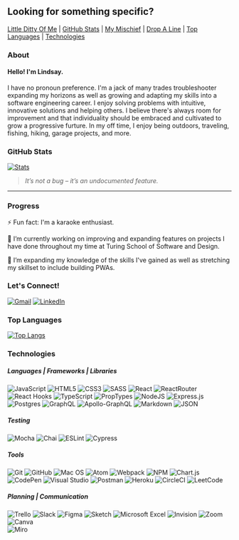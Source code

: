 ## Looking for something specific?
[Little Ditty Of Me](#about) | 
[GitHub Stats](#github-stats) | 
[My Mischief](#progress) | 
[Drop A Line](#lets-connect) | 
[Top Languages](#top-languages) | 
[Technologies](#technologies)

### About

#### Hello! I'm Lindsay.

I have no pronoun preference. I'm a jack of many trades troubleshooter expanding my horizons as well as growing and adapting my skills into a software engineering career. I enjoy solving problems with intuitive, innovative solutions and helping others. I believe there's always room for improvement and that individuality should be embraced and cultivated to grow a progressive furture. In my off time, I enjoy being outdoors, traveling, fishing, hiking, garage projects, and more.

### GitHub Stats
  
[![Stats](https://github-readme-stats.vercel.app/api?username=lschnell8&theme=ayu-mirage&hide=stars&show_icons=true)](https://github.com/lschnell8/github-readme-stats)
> *It’s not a bug – it’s an undocumented feature.*
---

### Progress

⚡ Fun fact: I'm a karaoke enthusiast.

🔭 I’m currently working on improving and expanding features on projects I have done throughout my time at Turing School of Software and Design.

🌱 I’m expanding my knowledge of the skills I've gained as well as stretching my skillset to include building PWAs.

### Let's Connect!
  
[![Gmail](https://img.shields.io/badge/Gmail-D14836?style=for-the-badge&logo=gmail&logoColor=white)](mailto:lschnell8@gmail.com)
[![LinkedIn](https://img.shields.io/badge/linkedin-%230077B5.svg?style=for-the-badge&logo=linkedin&logoColor=white)](https://www.linkedin.com/in/lindsay-schnell/)  
  
### Top Languages

[![Top Langs](https://github-readme-stats.vercel.app/api/top-langs/?username=lschnell8&theme=react&layout=compact)](https://github.com/lschnell8/github-readme-stats)  

### Technologies
  
##### Languages | Frameworks | Libraries
  
![JavaScript](https://img.shields.io/badge/javascript-%23323330.svg?style=for-the-badge&logo=javascript&logoColor=%23F7DF1E)
![HTML5](https://img.shields.io/badge/html5-%23E34F26.svg?style=for-the-badge&logo=html5&logoColor=white)
![CSS3](https://img.shields.io/badge/css3-%231572B6.svg?style=for-the-badge&logo=css3&logoColor=white)
![SASS](https://img.shields.io/badge/SASS-hotpink.svg?style=for-the-badge&logo=SASS&logoColor=white)
![React](https://img.shields.io/badge/react-%2320232a.svg?style=for-the-badge&logo=react&logoColor=%2361DAFB)
![ReactRouter](https://img.shields.io/badge/React_Router-CA4245?style=for-the-badge&logo=react-router&logoColor=white)
![React Hooks](https://img.shields.io/badge/React%20-Hooks-blue#:~:text=Hooks-,Hooks)
![TypeScript](https://img.shields.io/badge/typescript-%23007ACC.svg?style=for-the-badge&logo=typescript&logoColor=white)
![PropTypes](https://img.shields.io/badge/Propypes-V1.1.0-yellow#:~:text=PropTypes-,PropTypes,-V1.1.0)
![NodeJS](https://img.shields.io/badge/node.js-6DA55F?style=for-the-badge&logo=node.js&logoColor=white)
![Express.js](https://img.shields.io/badge/express.js-%23404d59.svg?style=for-the-badge&logo=express&logoColor=%2361DAFB)
![Postgres](https://img.shields.io/badge/postgres-%23316192.svg?style=for-the-badge&logo=postgresql&logoColor=white)
![GraphQL](https://img.shields.io/badge/-GraphQL-E10098?style=for-the-badge&logo=graphql&logoColor=white)
![Apollo-GraphQL](https://img.shields.io/badge/-ApolloGraphQL-311C87?style=for-the-badge&logo=apollo-graphql)
![Markdown](https://img.shields.io/badge/markdown-%23000000.svg?style=for-the-badge&logo=markdown&logoColor=white)
![JSON](https://img.shields.io/badge/json-5E5C5C?style=for-the-badge&logo=json&logoColor=white)  

##### Testing
  
![Mocha](https://img.shields.io/badge/-mocha-%238D6748?style=for-the-badge&logo=mocha&logoColor=white) 
![Chai](https://img.shields.io/badge/chai-A30701?style=for-the-badge&logo=chai&logoColor=white)
![ESLint](https://img.shields.io/badge/ESLint-4B3263?style=for-the-badge&logo=eslint&logoColor=white) 
![Cypress](https://img.shields.io/badge/-cypress-%23E5E5E5?style=for-the-badge&logo=cypress&logoColor=058a5e)
  
##### Tools

![Git](https://img.shields.io/badge/git-%23F05033.svg?style=for-the-badge&logo=git&logoColor=white)
![GitHub](https://img.shields.io/badge/github-%23121011.svg?style=for-the-badge&logo=github&logoColor=white)
![Mac OS](https://img.shields.io/badge/mac%20os-000000?style=for-the-badge&logo=macos&logoColor=F0F0F0)
![Atom](https://img.shields.io/badge/Atom-%2366595C.svg?style=for-the-badge&logo=atom&logoColor=white)
![Webpack](https://img.shields.io/badge/webpack-%238DD6F9.svg?style=for-the-badge&logo=webpack&logoColor=black)
![NPM](https://img.shields.io/badge/NPM-%23000000.svg?style=for-the-badge&logo=npm&logoColor=white)
![Chart.js](https://img.shields.io/badge/chart.js-F5788D.svg?style=for-the-badge&logo=chart.js&logoColor=white)
![CodePen](https://img.shields.io/badge/Codepen-000000?style=for-the-badge&logo=codepen&logoColor=white)
![Visual Studio](https://img.shields.io/badge/Visual%20Studio-5C2D91.svg?style=for-the-badge&logo=visual-studio&logoColor=white)
![Postman](https://img.shields.io/badge/Postman-FF6C37?style=for-the-badge&logo=postman&logoColor=white)
![Heroku](https://img.shields.io/badge/Heroku-430098?style=for-the-badge&logo=heroku&logoColor=white)
![CircleCI](https://img.shields.io/badge/circle%20ci-%23161616.svg?style=for-the-badge&logo=circleci&logoColor=white) 
![LeetCode](https://img.shields.io/badge/LeetCode-000000?style=for-the-badge&logo=LeetCode&logoColor=#d16c06)
  
##### Planning | Communication

![Trello](https://img.shields.io/badge/Trello-%23026AA7.svg?style=for-the-badge&logo=Trello&logoColor=white)
![Slack](https://img.shields.io/badge/Slack-4A154B?style=for-the-badge&logo=slack&logoColor=white)
![Figma](https://img.shields.io/badge/figma-%23F24E1E.svg?style=for-the-badge&logo=figma&logoColor=white)
![Sketch](https://img.shields.io/badge/Sketch-FFB387?style=for-the-badge&logo=sketch&logoColor=black)
![Microsoft Excel](https://img.shields.io/badge/Microsoft_Excel-217346?style=for-the-badge&logo=microsoft-excel&logoColor=white) 
![Invision](https://img.shields.io/badge/InVision-FF3366?style=for-the-badge&logo=InVision&logoColor=white)
![Zoom](https://img.shields.io/badge/Zoom-2D8CFF?style=for-the-badge&logo=zoom&logoColor=white)
![Canva](https://img.shields.io/badge/Canva-%2300C4CC.svg?&style=for-the-badge&logo=Canva&logoColor=white)  
![Miro](https://img.shields.io/badge/Miro-050038?style=for-the-badge&logo=Miro&logoColor=white)

